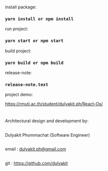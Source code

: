
install package:

### `yarn install or npm install`

run project:

### `yarn start or npm start`

build project:

### `yarn build or npm build`

release-note:

### `release-note.text`

project demo:

https://rmuti.ac.th/student/dulyakit.ph/React-Os/

#
Architectural design and development by:
##
 Dulyakit Phommachat (Software Engineer)
##
 email : dulyakit.ph@gmail.com
##
git : https://github.com/dulyakit
